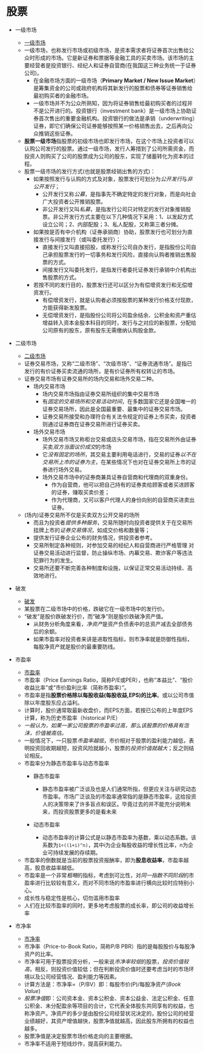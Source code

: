 # 股票

* 一级市场
	- [一级市场](https://baike.baidu.com/item/%E4%B8%80%E7%BA%A7%E5%B8%82%E5%9C%BA/420554)
	- 一级市场，也称发行市场或初级市场，是资本需求者将证券首次出售给公众时形成的市场。它是新证券和票据等金融工具的买卖市场。该市场的主要经营者是投资银行、经纪人和证券自营商(在我国这三种业务统一于证券公司)。
		+ 在金融市场方面的一级市场（**Primary Market / New Issue Market**）是筹集资金的公司或政府机构将其新发行的股票和债券等证券销售给最初购买者的金融市场。
		+ 一级市场并不为公众所熟知，因为将证券销售给最初购买者的过程并不是公开进行的。投资银行（investment bank）是一级市场上协助证券首次售出的重要金融机构。投资银行的做法是承销（underwriting）证券，即它们确保公司证券能够按照某一价格销售出去，之后再向公众推销这些证券。
	- **股票一级市场**指股票的初级市场也即发行市场，在这个市场上投资者可以认购公司发行的股票。通过一级市场，发行人筹措到了公司所需资金，而投资人则购买了公司的股票成为公司的股东，实现了储蓄转化为资本的过程。
	- 股票一级市场的发行方式(也就是股票经销出售的方式)：
		+ 如果按照发行与认购的方式及对象，股票发行可划分为*公开发行*与*非公开发行*；
			* 公开发行又称*公募*，是指事先不确定特定的发行对象，而是向社会广大投资者公开推销股票。
			* 非公开发行又叫*私募*，是指发行公司只对特定的发行对象推销股票。非公开发行方式主要在以下几种情况下采用：1、以发起方式设立公司；2、内部配股；3、私人配股，又称第三者分摊。
		+ 如果按是否有中介机构（证券承销商）协助，股票发行也可划分为直接发行与间接发行（或叫委托发行）；
			* 直接发行又叫直接招股，或称发行公司自办发行，是指股份公司自己承担股票发行的一切事务和发行风险，直接向认购者推销出售股票的方式。
			* 间接发行又叫委托发行，是指发行者委托证券发行承销中介机构出售股票的方式。
		+ 若按不同的发行目的，股票发行还可以区分为有偿增资发行和无偿增资发行。
			* 有偿增资发行，就是认购者必须按股票的某种发行价格支付现款，方能获得新发股票。
			* 无偿增资发行，是指股份公司将公司盈余结余、公积金和资产重估增益转入资本金股本科目的同时，发行与之对应的新股票，分配给公司原有的股东，原有股东无需缴纳认购股金款。

* 二级市场
	- [二级市场](https://baike.baidu.com/item/%E8%AF%81%E5%88%B8%E4%BA%A4%E6%98%93%E5%B8%82%E5%9C%BA/8011594?fromtitle=%E4%BA%8C%E7%BA%A7%E5%B8%82%E5%9C%BA&fromid=420610)
	- 证券交易市场，又称“二级市场”、“次级市场”、“证券流通市场”。是指已发行的有价证券买卖流通的场所，是有价证券所有权转让的市场。
	- 证券交易市场有证券交易所的场内交易和场外交易二种。
		+ 场内交易市场
			* 场内交易市场指由证券交易所组织的集中交易市场
			* 有*固定的交易场所和交易活动时间*，在多数国家它还是全国唯一的证券交易场所，因此是全国最重要、最集中的证券交易市场。
			* 证券交易所接受和办理符合有关法令规定的证券上市买卖，投资者则通过证券商在证券交易所进行证券买卖。
		+ 场外交易市场
			* 场外交易市场又称柜台交易或店头交易市场，指在交易所外由证券买卖*双方当面议价成交*的市场
			* 它*没有固定的场所*，其交易主要利用电话进行，交易的证券*以不在交易所上市的证券为主*，在某些情况下也对在证券交易所上市的证券进行场外交易。
			* 场外交易市场中的证券商兼具证券自营商和代理商的双重身份。
				- 作为自营商，他可以把自己持有的证券卖给顾客或者买进顾客的证券，赚取买卖价差；
				- 作为代理商，又可以客户代理人的身份向别的自营商买进卖出证券。
	- (场内)证券交易所不仅是买卖双方公开交易的场所
		+ 而且为投资者*提供多种服务*，交易所随时向投资者提供关于在交易所挂牌上市的*证券交易情况*，如成交价格和数量等；
		+ 提供发行证券企业公布的财务情况，供投资者参考。
		+ 交易所制定各种规则，对参加交易的经纪人和自营商进行严格管理 对证券交易活动进行监督，防止操纵市场、内幕交易、欺诈客户等违法犯罪行为的发生。
		+ 交易所还要不断完善各种制度和设施，以保证正常交易活动持续、高效地进行。

* 破发
	- [破发](https://baike.baidu.com/item/%E7%A0%B4%E5%8F%91#2)
	- 某股票在二级市场中的价格，跌破它在一级市场中的发行价。
	- “破发”是股价跌破发行价，而“破净”则是股价跌破净资产值。
		+ 从财务分析角度来看，*净资产*是资产负债表中的总资产减去全部债务后的余额。
		+ 如果市盈率对投资者来讲是进取性指标，则市净率就是防御性指标，每股净资产就是股价的最重要防线。

* 市盈率
	- [市盈率](https://baike.baidu.com/item/%E5%B8%82%E7%9B%88%E7%8E%87)
	- 市盈率（Price Earnings Ratio，简称P/E或PER），也称“本益比”、“股价收益比率”或“市价盈利比率（简称市盈率）”。
	- 市盈率是指**股票价格除以每股收益(每股收益,EPS)的比率**。或以公司市值除以年度股东应占溢利。
	- 计算时，股价通常取最新收盘价，而EPS方面，若按已公布的上年度EPS计算，称为历史市盈率（historical P/E）
	- *一般认为，如果一家公司股票的市盈率过高，那么该股票的价格具有泡沫，价值被高估。*
	- 一般情况下，一只股票*市盈率越低*，市价相对于股票的盈利能力越低，表明投资回收期越短，投资风险就越小，股票的*投资价值就越大*；反之则结论相反。
	- 市盈率分为静态市盈率与动态市盈率
		+ 静态市盈率
			* 静态市盈率被广泛谈及也是人们通常所指，但更应关注与研究动态市盈率。市场广泛谈及的市盈率通常指的是静态市盈率，这给投资人的决策带来了许多盲点和误区。毕竟过去的并不能充分说明未来，而投资股票更多的是看未来

		+ 动态市盈率
			* 动态市盈率的计算公式是以静态市盈率为基数，乘以动态系数。该系数为`1÷((1+i)^n)`，其中i为企业每股收益的增长性比率，n为企业可持续发展的存续期。
	- 市盈率的倒数就是当前的股票投资报酬率，即为**股息收益率**，市盈率越高，股息收益率越低。
	- 市盈率是一个非常*粗略*的指标，考虑到可比性，对*同一指数不同阶段*的市盈率进行比较较有意义，而对不同市场的市盈率进行横向比较时应特别小心。
	- 成长性与稳定性是核心，切勿滥用市盈率
	- 人们在比较市盈率的同时，更多地考虑股票的成长率，即公司的收益增长率

* 市净率
	- [市净率](https://baike.baidu.com/item/%E5%B8%82%E5%87%80%E7%8E%87)
	- 市净率（Price-to-Book Ratio，简称P/B PBR）指的是每股股价与每股净资产的比率。
	- 市净率可用于股票投资分析，一般来说*市净率较低*的股票，*投资价值较高*，相反，则投资价值较低；但在判断投资价值时还要考虑当时的市场环境以及公司经营情况、盈利能力等因素。
	- 计算方法是：市净率=（P/BV）即：每股市价(P)/每股净资产(*Book Value*)
	- *股票净值*即：公司资本金、资本公积金、资本公益金、法定公积金、任意公积金、未分配盈余等项目的合计，它代表全体股东共同享有的权益，也称净资产。净资产的多少是由股份公司经营状况决定的，股份公司的经营业绩越好，其资产增值越快，股票净值就越高，因此股东所拥有的权益也越多。
	- 股票净值是决定股票市场价格走向的主要根据。
	- 市净率不适用于短线炒作，提高获利能力。